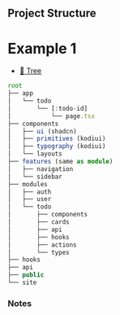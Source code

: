 ## Project Structure

# Example 1

- [🌴 Tree](<https://tree.nathanfriend.io/?s=(%27opt7s!(%27fancy!true~fullPath4~trailingSlash4~rootDot4)~9(%279%27root2app*8*%20%5B%3A8-id%5DBpage.tsx26ui3shadcnAprimitives5typography5layouts2features3same%20as%20mCuleAnavigat7*sidebar2mCules*auth*user*8B60cardsBapiBhooksBact7sBtypes2hooks2api2public2site%27)~vers7!%271%27)*200%20%202%5Cn03%20%7B4!false53kCiuiA6components*7ion8tCo9source!A%7D*B*0Cod%01CBA987654320*>)

```ts
root
├── app
│   └── todo
│       └── [:todo-id]
│           └── page.tsx
├── components
│   ├── ui (shadcn)
│   ├── primitives (kodiui)
│   ├── typography (kodiui)
│   └── layouts
├── features (same as module)
│   ├── navigation
│   └── sidebar
├── modules
│   ├── auth
│   ├── user
│   └── todo
│       ├── components
│       ├── cards
│       ├── api
│       ├── hooks
│       ├── actions
│       └── types
├── hooks
├── api
├── public
└── site
```

### Notes
